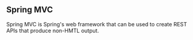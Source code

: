 ## Spring MVC

Spring MVC is Spring's web framework that can be used to create REST APIs that produce non-HMTL output.
